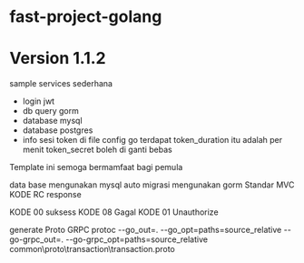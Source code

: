 # fast-project-golang
# Version 1.1.2
sample services sederhana
- login jwt
- db query gorm
- database mysql
- database postgres
- info sesi token di file config go terdapat token_duration itu adalah per menit token_secret boleh di ganti bebas 


Template ini semoga bermamfaat bagi pemula

data base mengunakan mysql 
auto migrasi mengunakan gorm 
Standar MVC
KODE RC response 

KODE 00 suksess
KODE 08 Gagal
KODE 01 Unauthorize

generate Proto GRPC
protoc --go_out=. --go_opt=paths=source_relative --go-grpc_out=. --go-grpc_opt=paths=source_relative common\proto\transaction\transaction.proto


